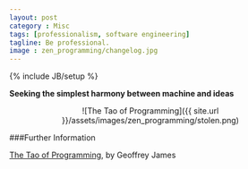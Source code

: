 ```yaml
---
layout: post
category : Misc
tags: [professionalism, software engineering]
tagline: Be professional.
image : zen_programming/changelog.jpg
---
```

{% include JB/setup %}

**Seeking the simplest harmony between machine and ideas**

<!--more-->

<div style="text-align:center" markdown="1">
![The Tao of Programming]({{ site.url }}/assets/images/zen_programming/stolen.png)
</div>


###Further Information

[The Tao of Programming](http://www.amazon.com/The-Tao-Programming-Geoffrey-James/dp/0931137071), by Geoffrey James